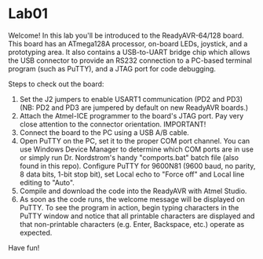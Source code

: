 # Lab01
Welcome! In this lab you'll be introduced to the ReadyAVR-64/128 board. This board has an ATmega128A processor, on-board LEDs, joystick, and a prototyping area. It also contains a USB-to-UART bridge chip which allows the USB connector to provide an RS232 connection to a PC-based terminal program (such as PuTTY), and a JTAG port for code debugging.

Steps to check out the board:
  1. Set the J2 jumpers to enable USART1 communication (PD2 and PD3)
     (NB: PD2 and PD3 are jumpered by default on new ReadyAVR boards.)
  2. Attach the Atmel-ICE programmer to the board's JTAG port. Pay
     very close attention to the connector orientation. IMPORTANT!
  3. Connect the board to the PC using a USB A/B cable.
  4. Open PuTTY on the PC, set it to the proper COM port channel.
     You can use Windows Device Manager to determine which COM ports
	 are in use or simply run Dr. Nordstrom's handy "comports.bat" 
	 batch file (also found in this repo). Configure PuTTY for
     9600N81 (9600 baud, no parity, 8 data bits, 1-bit stop bit),
     set Local echo to "Force off" and Local line editing to "Auto".
  5. Compile and download the code into the ReadyAVR with Atmel Studio.
  6. As soon as the code runs, the welcome message will be displayed
     on PuTTY. To see the program in action, begin typing characters
     in the PuTTY window and notice that all printable characters are
     displayed and that non-printable characters (e.g. Enter, Backspace,
     etc.) operate as expected.

Have fun!
